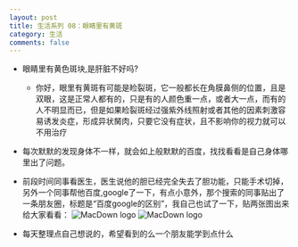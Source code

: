 ```yaml
---
layout: post
title: 生活系列 08：眼睛里有黄斑
category: 生活
comments: false
---
```

 
* 眼睛里有黄色斑块,是肝脏不好吗?
	* 你好，眼里有黄斑有可能是睑裂斑，它一般都长在角膜鼻侧的位置，且是双眼，这是正常人都有的，只是有的人颜色重一点，或者大一点，而有的人不明显而已，但是如果睑裂斑经过强紫外线照射或者其他的因素刺激容易诱发炎症，形成异状胬肉，只要它没有症状，且不影响你的视力就可以不用治疗 
   
* 每次默默的发现身体不一样，就会如上般默默的百度，找找看看是自己身体哪里出了问题。

* 前段时间同事看医生，医生说他的胆已经完全失去了胆功能，只能手术切掉，另外一个同事帮他百度,google了一下，有点小意外，那个搜索的同事贴出了一条朋友圈，标题是“百度google的区别”，我自己也试了一下，贴两张图出来给大家看看：
![MacDown logo](https://github.com/iWatching/blog/blob/gh-pages/images/sick1.png?raw=true)
![MacDown logo](https://github.com/iWatching/blog/blob/gh-pages/images/sick2.png?raw=true)

* 每天整理点自己想说的，希望看到的么一个朋友能学到点什么


      
      
